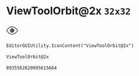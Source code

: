# ViewToolOrbit@2x `32x32`
<img src="/img/ViewToolOrbit@2x.png" width=32 height=32>

``` CSharp
EditorGUIUtility.IconContent("ViewToolOrbit@2x")
```
```
ViewToolOrbit@2x
```
```
8935562820995615664
```
